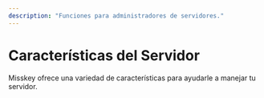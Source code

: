 ```yaml
---
description: "Funciones para administradores de servidores."
---
```


# Características del Servidor

Misskey ofrece una variedad de características para ayudarle a manejar tu servidor.

<MkIndex :sort="(a, b) => b.name - a.name"></MkIndex>

